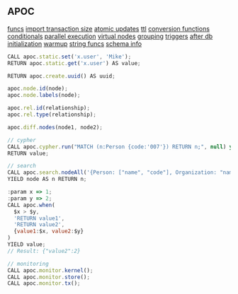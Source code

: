 APOC
-

[funcs](https://neo4j.com/labs/apoc/4.1/overview/)
[import transaction size](https://neo4j.com/labs/apoc/4.1/graph-updates/periodic-execution/)
[atomic updates](https://neo4j.com/labs/apoc/4.1/graph-updates/atomic-updates/)
[ttl](https://neo4j.com/labs/apoc/4.1/graph-updates/ttl/)
[conversion functions](https://neo4j.com/labs/apoc/4.1/data-structures/conversion-functions/)
[conditionals](https://neo4j.com/labs/apoc/4.1/cypher-execution/conditionals/)
[parallel execution](https://neo4j.com/labs/apoc/4.1/cypher-execution/parallel/)
[virtual nodes](https://neo4j.com/labs/apoc/4.1/virtual/virtual-nodes-rels/)
[grouping](https://neo4j.com/labs/apoc/4.1/virtual/graph-grouping/)
[triggers](https://neo4j.com/labs/apoc/4.1/background-operations/triggers/)
[after db initialization](https://neo4j.com/labs/apoc/4.1/operational/init-script/)
[warmup](https://neo4j.com/labs/apoc/4.1/operational/warmup/)
[string funcs](https://neo4j.com/labs/apoc/4.1/misc/text-functions/)
[schema info](https://neo4j.com/labs/apoc/4.1/indexes/schema-index-operations/)

````js
CALL apoc.static.set('x.user', 'Mike');
RETURN apoc.static.get('x.user') AS value;

RETURN apoc.create.uuid() AS uuid;

apoc.node.id(node);
apoc.node.labels(node);

apoc.rel.id(relationship);
apoc.rel.type(relationship);

apoc.diff.nodes(node1, node2);

// cypher
CALL apoc.cypher.run("MATCH (n:Person {code:'007'}) RETURN n;", null) yield value
RETURN value;

// search
CALL apoc.search.nodeAll('{Person: ["name", "code"], Organization: "name"}', 'contains', '00')
YIELD node AS n RETURN n;

:param x => 1;
:param y => 2;
CALL apoc.when(
  $x > $y,
  'RETURN value1',
  'RETURN value2',
  {value1:$x, value2:$y}
)
YIELD value;
// Result: {"value2":2}

// monitoring
CALL apoc.monitor.kernel();
CALL apoc.monitor.store();
CALL apoc.monitor.tx();
````
